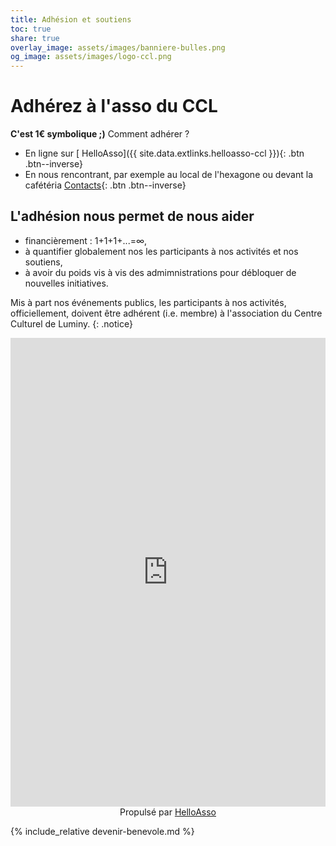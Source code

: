 ```yaml
---
title: Adhésion et soutiens
toc: true
share: true
overlay_image: assets/images/banniere-bulles.png
og_image: assets/images/logo-ccl.png
---
```


# Adhérez à l'asso du CCL

**C'est 1€ symbolique ;)** Comment adhérer ?
- En ligne sur [<i class="fa fa-fw fa-users" aria-hidden="true"></i> HelloAsso]({{ site.data.extlinks.helloasso-ccl }}){: .btn .btn--inverse}
- En nous rencontrant, par exemple au local de l'hexagone ou devant la
  cafétéria [Contacts](/contacts){: .btn .btn--inverse}

## L'adhésion nous permet de nous aider
- financièrement : 1+1+1+...=&infin;,
- à quantifier globalement nos les participants à nos activités et nos
  soutiens,
- à avoir du poids vis à vis des admimnistrations pour débloquer de nouvelles
  initiatives.

Mis à part nos événements publics, les participants à nos activités,
officiellement, doivent être adhérent (i.e. membre) à l'association du Centre
Culturel de Luminy.
{: .notice}

<iframe id="haWidget" allowtransparency="true" scrolling="auto" src="https://www.helloasso.com/associations/centre-culturel-de-luminy/adhesions/adhesions-2019-2020-ccl-centre-culturel-de-luminy-2/widget" style="width:100%;height:750px;border:none;" onload="window.scroll(0, this.offsetTop)"></iframe><div style="width:100%;text-align:center;">Propulsé par <a href="https://www.helloasso.com" rel="nofollow">HelloAsso</a></div>

{% include_relative devenir-benevole.md %}
